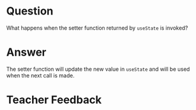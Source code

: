 # Question

What happens when the setter function returned by `useState` is invoked?

# Answer
The setter function will update the new value in `useState` and will be used when the next call is made.
# Teacher Feedback